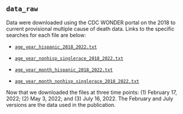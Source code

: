 ## `data_raw`

Data were downloaded using the CDC WONDER portal on the 2018 to current provisional multiple cause of death data. Links to the specific searches for each file are below:

- [`age_year_hispanic_2018_2022.txt`](https://wonder.cdc.gov/controller/saved/D176/D289F635)
- [`age_year_nonhisp_singlerace_2018_2022.txt`](https://wonder.cdc.gov/controller/saved/D176/D289F636)

- [`age_year_month_hispanic_2018_2022.txt`](https://wonder.cdc.gov/controller/saved/D176/D289F637)
- [`age_year_month_nonhisp_singlerace_2018_2022.txt`](https://wonder.cdc.gov/controller/saved/D176/D289F638)

Now that we downloaded the files at three time points: (1) February 17, 2022; (2) May 3, 2022; and (3) July 16, 2022. The February and July versions are the data used in the publication. 
